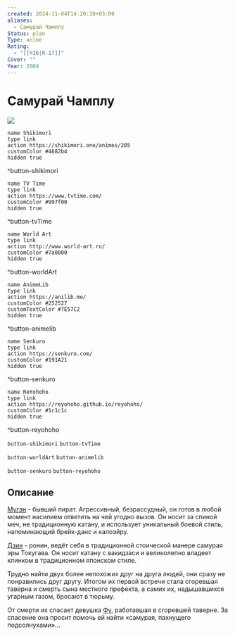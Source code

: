 ```yaml
---
created: 2024-11-04T14:20:38+03:00
aliases:
  - Самурай Чамплу
Status: plan
Type: anime
Rating:
  - "[[®️16|R-17]]"
Cover: ""
Year: 2004
---
```


# Самурай Чамплу

![](https://nyaa.shikimori.one/uploads/poster/animes/205/1ff4ef3a6e1d570da53fc23673171111.jpeg)

```button
name Shikimori
type link
action https://shikimori.one/animes/205
customColor #4682b4
hidden true
```
^button-shikimori

```button
name TV Time
type link
action https://www.tvtime.com/
customColor #997f00
hidden true
```
^button-tvTime

```button
name World Art
type link
action http://www.world-art.ru/
customColor #7a0000
hidden true
```
^button-worldArt

```button
name AnimeLib
type link
action https://anilib.me/
customColor #252527
customTextColor #7E57C2
hidden true
```
^button-animelib

```button
name Senkuro
type link
action https://senkuro.com/
customColor #191A21
hidden true
```
^button-senkuro

```button
name ReYohoho
type link
action https://reyohoho.github.io/reyohoho/
customColor #1c1c1c
hidden true
```
^button-reyohoho

`button-shikimori` `button-tvTime`

`button-worldArt` `button-animelib`

`button-senkuro` `button-reyohoho`

## Описание

[Мугэн](https://shikimori.one/characters/390-mugen) - бывший пират. Агрессивный, безрассудный, он готов в любой момент насилием ответить на чей угодно вызов. Он носит за спиной меч, не традиционную катану, и использует уникальный боевой стиль, напоминающий брейк-данс и капоэйру.

[Дзин](https://shikimori.one/characters/391-jin) - ронин, ведёт себя в традиционной стоической манере самурая эры Токугава. Он носит катану с вакидзаси и великолепно владеет клинком в традиционном японском стиле.

Трудно найти двух более непохожих друг на друга людей, они сразу не понравились друг другу. Итогом их первой встречи стала сгоревшая таверна и смерть сына местного префекта, а самих их, надышавшихся угарным газом, бросают в тюрьму.

От смерти их спасает девушка [Фу](https://shikimori.one/characters/392-fuu-kasumi), работавшая в сгоревшей таверне. За спасение она просит помочь ей найти «самурая, пахнущего подсолнухами»...
